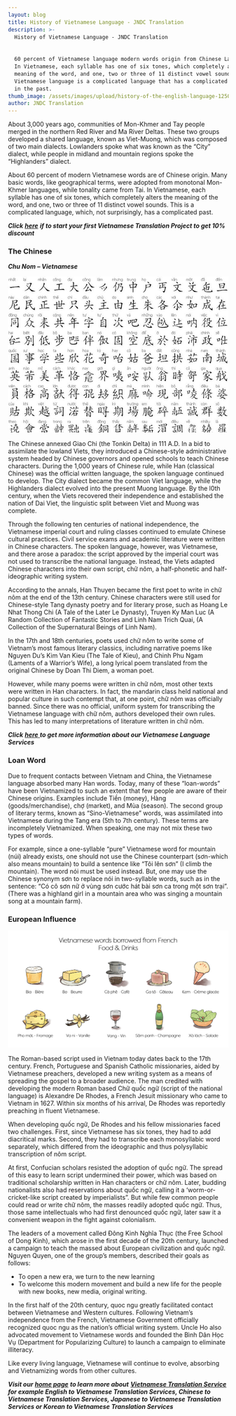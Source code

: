 ```yaml
---
layout: blog
title: History of Vietnamese Language - JNDC Translation
description: >-
  History of Vietnamese Language - JNDC Translation


  60 percent of Vietnamese language modern words origin from Chinese Language.
  In Vietnamese, each syllable has one of six tones, which completely alters the
  meaning of the word, and one, two or three of 11 distinct vowel sounds.
  Vietnamese language is a complicated language that has a complicated history
  in the past.
thumb_image: /assets/images/upload/history-of-the-english-language-1250x600.jpg
author: JNDC Translation
---
```

About 3,000 years ago, communities of Mon-Khmer and Tay people merged in the northern Red River and Ma River Deltas. These two groups developed a shared language, known as Viet-Muong, which was composed of two main dialects. Lowlanders spoke what was known as the “City” dialect, while people in midland and mountain regions spoke the “Highlanders” dialect.

About 60 percent of modern Vietnamese words are of Chinese origin. Many basic words, like geographical terms, were adopted from monotonal Mon-Khmer languages, while tonality came from Tai. In Vietnamese, each syllable has one of six tones, which completely alters the meaning of the word, and one, two or three of 11 distinct vowel sounds. This is a complicated language, which, not surprisingly, has a complicated past.

_**Click**_ [_**here**_](https://www.jndctranslation.com/pages/translation_services) _**if to start your first Vietnamese Translation Project to get 10% discount**_

### **The Chinese**

**_Chu Nom – Vietnamese_**

![JNDC Translation - Chu Nom Vietnamese Language](/assets/images/upload/chunom.jpg "Chu Nom - Vietnamese Language")

The Chinese annexed Giao Chi (the Tonkin Delta) in 111 A.D. In a bid to assimilate the lowland Viets, they introduced a Chinese-style administrative system headed by Chinese governors and opened schools to teach Chinese characters. During the 1,000 years of Chinese rule, while Han (classical Chinese) was the official written language, the spoken language continued to develop. The City dialect became the common Viet language, while the Highlanders dialect evolved into the present Muong language. By the l0th century, when the Viets recovered their independence and established the nation of Dai Viet, the linguistic split between Viet and Muong was complete.

Through the following ten centuries of national independence, the Vietnamese imperial court and ruling classes continued to emulate Chinese cultural practices. Civil service exams and academic literature were written in Chinese characters. The spoken language, however, was Vietnamese, and there arose a paradox: the script approved by the imperial court was not used to transcribe the national language. Instead, the Viets adapted Chinese characters into their own script, chữ nôm, a half-phonetic and half-ideographic writing system.

According to the annals, Han Thuyen became the first poet to write in chữ nôm at the end of the 13th century. Chinese characters were still used for Chinese-style Tang dynasty poetry and for literary prose, such as Hoang Le Nhat Thong Chi (A Tale of the Later Le Dynasty), Truyen Ky Man Luc (A Random Collection of Fantastic Stories and Linh Nam Trich Quai, (A Collection of the Supernatural Beings of Linh Nam).

In the 17th and 18th centuries, poets used chữ nôm to write some of Vietnam’s most famous literary classics, including narrative poems like Nguyen Du’s Kim Van Kieu (The Tale of Kieu), and Chinh Phu Ngam (Laments of a Warrior’s Wife), a long lyrical poem translated from the original Chinese by Doan Thi Diem, a woman poet.

However, while many poems were written in chữ nôm, most other texts were written in Han characters. In fact, the mandarin class held national and popular culture in such contempt that, at one point, chữ nôm was officially banned. Since there was no official, uniform system for transcribing the Vietnamese language with chữ nôm, authors developed their own rules. This has led to many interpretations of literature written in chữ nôm.

_**Click**_ [_**here**_ ](https://www.jndctranslation.com)_**to get more information about our Vietnamese Language Services**_

### Loan Word

Due to frequent contacts between Vietnam and China, the Vietnamese language absorbed many Han words. Today, many of these “loan-words” have been Vietnamized to such an extent that few people are aware of their Chinese origins. Examples include Tiền (money), Hàng (goods/merchandise), chợ (market), and Mùa (season). The second group of literary terms, known as “Sino-Vietnamese” words, was assimilated into Vietnamese during the Tang era (5th to 7th century). These terms are incompletely Vietnamized. When speaking, one may not mix these two types of words.

For example, since a one-syllable “pure” Vietnamese word for mountain (núi) already exists, one should not use the Chinese counterpart (sơn-which also means mountain) to build a sentence like “Tôi lên sơn” (I climb the mountain). The word nói must be used instead. But, one may use the Chinese synonym sơn to replace nói in two-syllable words, such as in the sentence: “Có cô sơn nữ ở vùng sơn cước hát bài sơn ca trong một sơn trại”. (There was a highland girl in a mountain area who was singing a mountain song at a mountain farm).

### European Influence

![JNDC Translation - Vietnamese words borrowed from French](/assets/images/upload/vietnamese-words-borrowed-from-french-1.jpg "Vietnamese words borrowed from French ")

The Roman-based script used in Vietnam today dates back to the 17th century. French, Portuguese and Spanish Catholic missionaries, aided by Vietnamese preachers, developed a new writing system as a means of spreading the gospel to a broader audience. The man credited with developing the modern Roman based Chữ quốc ngữ (script of the national language) is Alexandre De Rhodes, a French Jesuit missionary who came to Vietnam in 1627. Within six months of his arrival, De Rhodes was reportedly preaching in fluent Vietnamese.

When developing quốc ngữ, De Rhodes and his fellow missionaries faced two challenges. First, since Vietnamese has six tones, they had to add diacritical marks. Second, they had to transcribe each monosyllabic word separately, which differed from the ideographic and thus polysyllabic transcription of nôm script.

At first, Confucian scholars resisted the adoption of quốc ngữ. The spread of this easy to learn script undermined their power, which was based on traditional scholarship written in Han characters or chữ nôm. Later, budding nationalists also had reservations about quốc ngữ, calling it a ‘worm-or-cricket-like script created by imperialists”. But while few common people could read or write chữ nôm, the masses readily adopted quốc ngữ. Thus, those same intellectuals who had first denounced quốc ngữ, later saw it a convenient weapon in the fight against colonialism.

The leaders of a movement called Đông Kinh Nghĩa Thục (the Free School of Dong Kinh), which arose in the first decade of the 20th century, launched a campaign to teach the massed about European civilization and quốc ngữ. Nguyen Quyen, one of the group’s members, described their goals as follows:

* To open a new era, we turn to the new learning
* To welcome this modern movement and build a new life for the people with new books, new media, original writing.

In the first half of the 20th century, quoc ngu greatly facilitated contact between Vietnamese and Western cultures. Following Vietnam’s independence from the French, Vietnamese Government officially recognized quoc ngu as the nation’s official writing system. Uncle Ho also advocated movement to Vietnamese words and founded the Bình Dân Học Vụ (Department for Popularizing Culture) to launch a campaign to eliminate illiteracy.

Like every living language, Vietnamese will continue to evolve, absorbing and Vietnamizing words from other cultures.

**_Visit our_** [**_home page_**](https://www.jndctranslation.com) **_to learn more about_** [**_Vietnamese Translation Service_**](https://www.jndctranslation.com/pages/translation_services) **_for example English to Vietnamese Translation Services, Chinese to Vietnamese Translation Services, Japanese to Vietnamese Translation Services or Korean to Vietnamese Translation Services_**
